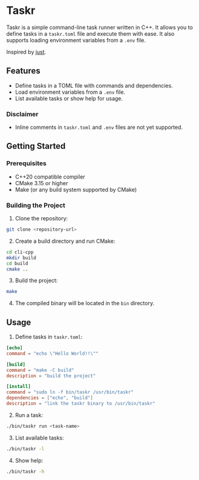 # Taskr

Taskr is a simple command-line task runner written in C++. It allows you to define tasks in a `taskr.toml` file and execute them with ease. It also supports loading environment variables from a `.env` file.

Inspired by [just](https://github.com/casey/just).

## Features

- Define tasks in a TOML file with commands and dependencies.
- Load environment variables from a `.env` file.
- List available tasks or show help for usage.

### Disclaimer
- Inline comments in `taskr.toml` and `.env` files are not yet supported.

## Getting Started

### Prerequisites

- C++20 compatible compiler
- CMake 3.15 or higher
- Make (or any build system supported by CMake)

### Building the Project

1. Clone the repository:
  ```bash
  git clone <repository-url>
  ```
2. Create a build directory and run CMake:
  ```bash
  cd cli-cpp
  mkdir build
  cd build
  cmake ..
  ```
3. Build the project:
  ```bash
  make
  ```
4. The compiled binary will be located in the `bin` directory.

## Usage
1. Define tasks in `taskr.toml`:
```toml
[echo]
command = "echo \"Hello World!!\""

[build]
command = "make -C build"
description = "build the project"

[install]
command = "sudo ln -f bin/taskr /usr/bin/taskr"
dependencies = ["echo", "build"]
description = "link the taskr binary to /usr/bin/taskr"
```

2. Run a task:
```bash
./bin/taskr run <task-name>
```
3. List available tasks:
```bash
./bin/taskr -l
```
4. Show help:
```bash
./bin/taskr -h
```
